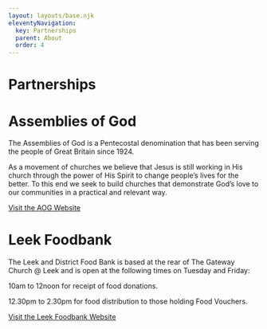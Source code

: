 ```yaml
---
layout: layouts/base.njk
eleventyNavigation:
  key: Partnerships
  parent: About
  order: 4
---
```

#  Partnerships

# Assemblies of God

The Assemblies of God is a Pentecostal denomination that has been serving the people of Great Britain since 1924.

As a movement of churches we believe that Jesus is still working in His church through the power of His Spirit to change people’s lives for the better. To this end we seek to build churches that demonstrate God’s love to our communities in a practical and relevant way.

[Visit the AOG Website](http://www.aog.org.uk/)

# Leek Foodbank

The Leek and District Food Bank is based at the rear of The Gateway Church @ Leek and is open at the following times on Tuesday and Friday:

10am to 12noon for receipt of food donations.

12.30pm to 2.30pm for food distribution to those holding Food Vouchers.

[Visit the Leek Foodbank Website](https://leekdistrict.foodbank.org.uk/)
